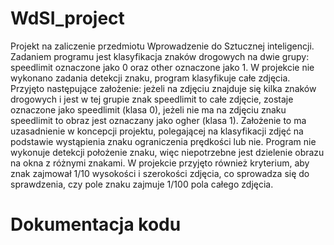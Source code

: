 # WdSI_project

Projekt na zaliczenie przedmiotu Wprowadzenie do Sztucznej inteligencji. Zadaniem programu jest klasyfikacja znaków drogowych na dwie grupy: speedlimit oznaczone jako 0 oraz other oznaczone jako 1. W projekcie nie wykonano zadania detekcji znaku, program klasyfikuje całe zdjęcia. Przyjęto następujące założenie: jeżeli na zdjęciu znajduje się kilka znaków drogowych i jest w tej grupie znak speedlimit to całe zdjęcie, zostaje oznaczone jako speedlimit (klasa 0), jeżeli nie ma na zdjęciu znaku speedlimit to obraz jest oznaczany jako ogher (klasa 1). Założenie to ma uzasadnienie w koncepcji projektu, polegającej na klasyfikacji zdjęć na podstawie wystąpienia znaku ograniczenia prędkości lub nie. Program nie wykonuje detekcji położenie znaku, więc niepotrzebne jest dzielenie obrazu na okna z różnymi znakami. W projekcie przyjęto również kryterium, aby znak zajmował 1/10 wysokości i szerokości zdjęcia, co sprowadza się do sprawdzenia, czy pole znaku zajmuje 1/100 pola całego zdjęcia.

# Dokumentacja kodu
